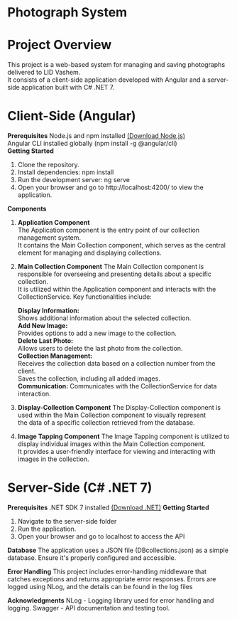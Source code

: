 # Photograph System 
# Project Overview
This project is a web-based system for managing and saving photographs delivered to LID Vashem. </br>
It consists of a client-side application developed with Angular and a server-side application built with C# .NET 7. </br>

# Client-Side (Angular)
**Prerequisites**
Node.js and npm installed [(Download Node.js)](https://nodejs.org/en) </br>
Angular CLI installed globally (npm install -g @angular/cli) </br>
**Getting Started**
1. Clone the repository.
2. Install dependencies: npm install
3. Run the development server: ng serve
4. Open your browser and go to http://localhost:4200/ to view the application.

**Components**
1. **Application Component** </br>
The Application component is the entry point of our collection management system.</br>
It contains the Main Collection component, which serves as the central element for managing and displaying collections.</br>

3. **Main Collection Component**
The Main Collection component is responsible for overseeing and presenting details about a specific collection.</br>
It is utilized within the Application component and interacts with the CollectionService. Key functionalities include:</br>

      **Display Information:**</br>
      Shows additional information about the selected collection.</br>
      **Add New Image:**</br>
      Provides options to add a new image to the collection.</br>
      **Delete Last Photo:**</br>
      Allows users to delete the last photo from the collection.</br>
      **Collection Management:**</br>
      Receives the collection data based on a collection number from the client.</br>
      Saves the collection, including all added images.</br>
 **Communication:**
 Communicates with the CollectionService for data interaction.</br>

3. **Display-Collection Component**
The Display-Collection component is used within the Main Collection component to visually represent</br>
the data of a specific collection retrieved from the database.</br>

5. **Image Tapping Component**
The Image Tapping component is utilized to display individual images within the Main Collection component.</br>
It provides a user-friendly interface for viewing and interacting with images in the collection.</br>

# Server-Side (C# .NET 7)
**Prerequisites**
.NET SDK 7 installed [(Download .NET)](https://dotnet.microsoft.com/en-us/download)
**Getting Started**
1. Navigate to the server-side folder
2. Run the application.
3. Open your browser and go to localhost to access the API

**Database**
The application uses a JSON file (DBcollections.json) as a simple database. Ensure it's properly configured and accessible.
   
**Error Handling**
This project includes error-handling middleware that catches exceptions and returns appropriate error responses.
Errors are logged using NLog, and the details can be found in the log files

**Acknowledgments**
NLog - Logging library used for error handling and logging.
Swagger - API documentation and testing tool.

 
